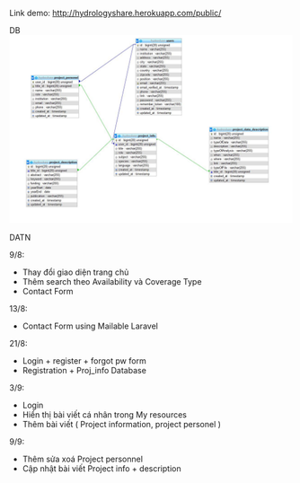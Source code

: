 Link demo: http://hydrologyshare.herokuapp.com/public/

DB
![alt text](https://github.com/cuongdinh1507/doan/blob/master/db.jpg)

DATN

9/8:
- Thay đổi giao diện trang chủ
- Thêm search theo Availability và Coverage Type
- Contact Form

13/8:
- Contact Form using Mailable Laravel

21/8:
- Login + register + forgot pw form
- Registration + Proj_info Database

3/9:
- Login
- Hiển thị bài viết cá nhân trong My resources
- Thêm bài viết ( Project information, project personel )

9/9:
- Thêm sửa xoá Project personnel
- Cập nhật bài viết Project info + description
